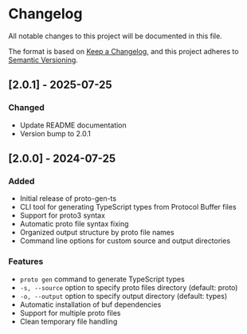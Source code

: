 # Changelog

All notable changes to this project will be documented in this file.

The format is based on [Keep a Changelog](https://keepachangelog.com/en/1.0.0/),
and this project adheres to [Semantic Versioning](https://semver.org/spec/v2.0.0.html).

## [2.0.1] - 2025-07-25

### Changed

- Update README documentation
- Version bump to 2.0.1

## [2.0.0] - 2024-07-25

### Added

- Initial release of proto-gen-ts
- CLI tool for generating TypeScript types from Protocol Buffer files
- Support for proto3 syntax
- Automatic proto file syntax fixing
- Organized output structure by proto file names
- Command line options for custom source and output directories

### Features

- `proto gen` command to generate TypeScript types
- `-s, --source` option to specify proto files directory (default: proto)
- `-o, --output` option to specify output directory (default: types)
- Automatic installation of buf dependencies
- Support for multiple proto files
- Clean temporary file handling
